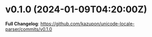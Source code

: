 # v0.1.0 (2024-01-09T04:20:00Z)

<!-- Release notes generated using configuration in .github/release.yml at v0.1.0 -->

**Full Changelog**: https://github.com/kazupon/unicode-locale-parser/commits/v0.1.0
